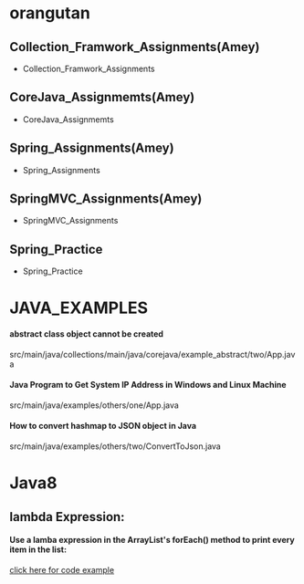 # orangutan

## Collection_Framwork_Assignments(Amey)
- Collection_Framwork_Assignments

## CoreJava_Assignmemts(Amey)
- CoreJava_Assignmemts

## Spring_Assignments(Amey)
- Spring_Assignments

## SpringMVC_Assignments(Amey)
- SpringMVC_Assignments

## Spring_Practice
- Spring_Practice

# JAVA_EXAMPLES

#### abstract class object cannot be created
src/main/java/collections/main/java/corejava/example_abstract/two/App.java
#### Java Program to Get System IP Address in Windows and Linux Machine
src/main/java/examples/others/one/App.java
#### How to convert hashmap to JSON object in Java
src/main/java/examples/others/two/ConvertToJson.java
#### 

# Java8

## lambda Expression: 

#### Use a lamba expression in the ArrayList's forEach() method to print every item in the list:
[click here for code example][1]

[1]:src/main/java/examples/java8/lambda/one/App2.java

####  

####

####



